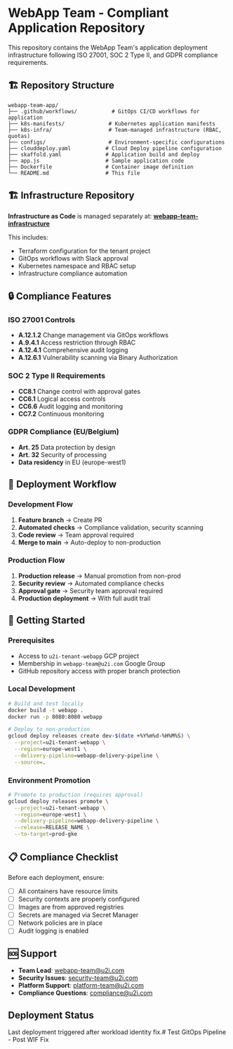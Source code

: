 # WebApp Team - Compliant Application Repository

This repository contains the WebApp Team's application deployment infrastructure following ISO 27001, SOC 2 Type II, and GDPR compliance requirements.

## 🏗️ Repository Structure

```
webapp-team-app/
├── .github/workflows/           # GitOps CI/CD workflows for application
├── k8s-manifests/              # Kubernetes application manifests
├── k8s-infra/                  # Team-managed infrastructure (RBAC, quotas)
├── configs/                    # Environment-specific configurations
├── clouddeploy.yaml           # Cloud Deploy pipeline configuration
├── skaffold.yaml              # Application build and deploy
├── app.js                     # Sample application code
├── Dockerfile                 # Container image definition
└── README.md                  # This file
```

## 🏗️ Infrastructure Repository

**Infrastructure as Code** is managed separately at:
**[webapp-team-infrastructure](https://github.com/u2i/webapp-team-infrastructure)**

This includes:
- Terraform configuration for the tenant project
- GitOps workflows with Slack approval
- Kubernetes namespace and RBAC setup
- Infrastructure compliance automation

## 🔒 Compliance Features

### ISO 27001 Controls
- **A.12.1.2** Change management via GitOps workflows
- **A.9.4.1** Access restriction through RBAC
- **A.12.4.1** Comprehensive audit logging
- **A.12.6.1** Vulnerability scanning via Binary Authorization

### SOC 2 Type II Requirements  
- **CC8.1** Change control with approval gates
- **CC6.1** Logical access controls
- **CC6.6** Audit logging and monitoring
- **CC7.2** Continuous monitoring

### GDPR Compliance (EU/Belgium)
- **Art. 25** Data protection by design
- **Art. 32** Security of processing
- **Data residency** in EU (europe-west1)

## 🚀 Deployment Workflow

### Development Flow
1. **Feature branch** → Create PR
2. **Automated checks** → Compliance validation, security scanning
3. **Code review** → Team approval required
4. **Merge to main** → Auto-deploy to non-production

### Production Flow  
1. **Production release** → Manual promotion from non-prod
2. **Security review** → Automated compliance checks
3. **Approval gate** → Security team approval required
4. **Production deployment** → With full audit trail

## 🔧 Getting Started

### Prerequisites
- Access to `u2i-tenant-webapp` GCP project
- Membership in `webapp-team@u2i.com` Google Group
- GitHub repository access with proper branch protection

### Local Development
```bash
# Build and test locally
docker build -t webapp .
docker run -p 8080:8080 webapp

# Deploy to non-production  
gcloud deploy releases create dev-$(date +%Y%m%d-%H%M%S) \
  --project=u2i-tenant-webapp \
  --region=europe-west1 \
  --delivery-pipeline=webapp-delivery-pipeline \
  --source=.
```

### Environment Promotion
```bash
# Promote to production (requires approval)
gcloud deploy releases promote \
  --project=u2i-tenant-webapp \
  --region=europe-west1 \
  --delivery-pipeline=webapp-delivery-pipeline \
  --release=RELEASE_NAME \
  --to-target=prod-gke
```

## 📋 Compliance Checklist

Before each deployment, ensure:
- [ ] All containers have resource limits
- [ ] Security contexts are properly configured
- [ ] Images are from approved registries
- [ ] Secrets are managed via Secret Manager
- [ ] Network policies are in place
- [ ] Audit logging is enabled

## 🆘 Support

- **Team Lead**: webapp-team@u2i.com
- **Security Issues**: security-team@u2i.com  
- **Platform Support**: platform-team@u2i.com
- **Compliance Questions**: compliance@u2i.com

## Deployment Status

Last deployment triggered after workload identity fix.# Test GitOps Pipeline - Post WIF Fix
